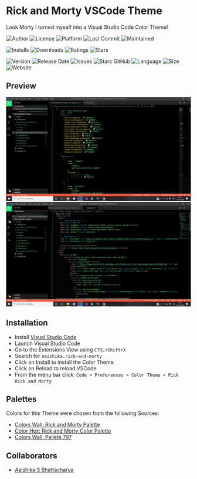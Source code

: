 # Rick and Morty VSCode Theme
Look Morty I turned myself into a Visual Studio Code Color Theme! <br>

![Author](https://img.shields.io/badge/author-aaishikasb-orange)
![License](https://img.shields.io/badge/license-MIT-brightgreen)
![Platform](https://img.shields.io/badge/platform-Visual%20Studio%20Code-blue)
![Last Commit](https://img.shields.io/github/last-commit/aaishikasb/Rick-and-Morty-VSCode-Theme)
![Maintained](https://img.shields.io/maintenance/yes/2020)

![Installs](https://img.shields.io/visual-studio-marketplace/i/aaishika.rick-and-morty)
![Downloads](https://img.shields.io/visual-studio-marketplace/d/aaishika.rick-and-morty)
![Ratings](https://img.shields.io/visual-studio-marketplace/r/aaishika.rick-and-morty)
![Stars](https://img.shields.io/visual-studio-marketplace/stars/aaishika.rick-and-morty)

![Version](https://img.shields.io/visual-studio-marketplace/v/aaishika.rick-and-morty)
![Release Date](https://img.shields.io/github/release-date/aaishikasb/Rick-and-Morty-VSCode-Theme)
![Issues](https://img.shields.io/github/issues/aaishikasb/Rick-and-Morty-VSCode-Theme)
![Stars GitHub](https://img.shields.io/github/stars/aaishikasb/Rick-and-Morty-VSCode-Theme)
![Language](https://img.shields.io/github/languages/top/aaishikasb/Rick-and-Morty-VSCode-Theme)
![Size](https://img.shields.io/github/repo-size/aaishikasb/Rick-and-Morty-VSCode-Theme)
![Website](https://img.shields.io/website?down_color=Lightgrey&down_message=Down&up_color=green&up_message=Up&url=https%3A%2F%2Fmarketplace.visualstudio.com%2Fitems%3FitemName%3Daaishika.rick-and-morty)

## Preview
![Cover](images/1.png)
![Cover 2](images/2.png)

## Installation
- Install [Visual Studio Code](https://code.visualstudio.com/)
- Launch Visual Studio Code
- Go to the Extensions View using `CTRL+Shift+X`
- Search for `aaishika.rick-and-morty`
- Click on Install to install the Color Theme
- Click on Reload to reload VSCode
- From the menu bar click: `Code > Preferences > Color Theme > Pick Rick and Morty`

## Palettes
Colors for this Theme were chosen from the following Sources:
- [Colors Wall: Rick and Morty Palette](https://colorswall.com/palette/23454/)
- [Color Hex: Rick and Morty Color Palette](https://www.color-hex.com/color-palette/9134)
- [Colors Wall: Pallete 797](https://colorswall.com/palette/1535/)

## Collaborators
- [Aaishika S Bhattacharya](https://www.github.com/aaishikasb)
